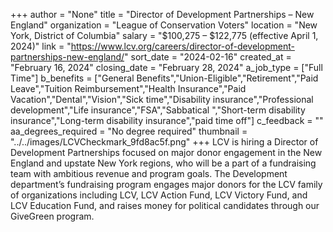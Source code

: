 +++
author = "None"
title = "Director of Development Partnerships – New England"
organization = "League of Conservation Voters"
location = "New York, District of Columbia"
salary = "$100,275 – $122,775 (effective April 1, 2024)"
link = "https://www.lcv.org/careers/director-of-development-partnerships-new-england/"
sort_date = "2024-02-16"
created_at = "February 16, 2024"
closing_date = "February 28, 2024"
a_job_type = ["Full Time"]
b_benefits = ["General Benefits","Union-Eligible","Retirement","Paid Leave","Tuition Reimbursement","Health Insurance","Paid Vacation","Dental","Vision","Sick time","Disability insurance","Professional development","Life insurance","FSA","Sabbatical ","Short-term disability insurance","Long-term disability insurance","paid time off"]
c_feedback = ""
aa_degrees_required = "No degree required"
thumbnail = "../../images/LCVCheckmark_9fd8ac5f.png"
+++
LCV is hiring a Director of Development Partnerships focused on major donor engagement in the New England and upstate New York regions, who will be a part of a fundraising team with ambitious revenue and program goals. The Development department’s fundraising program engages major donors for the LCV family of organizations including LCV, LCV Action Fund, LCV Victory Fund, and LCV Education Fund, and raises money for political candidates through our GiveGreen program. 